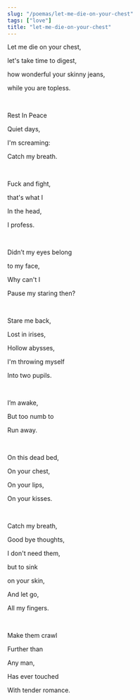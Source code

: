 ```yaml
---
slug: "/poemas/let-me-die-on-your-chest"
tags: ["love"]
title: "let-me-die-on-your-chest"
---
```

Let me die on your chest,

let's take time to digest,

how wonderful your skinny jeans,

while you are topless.

&nbsp;

Rest In Peace

Quiet days,

I'm screaming:

Catch my breath.

&nbsp;

Fuck and fight,

that's what I

In the head,

I profess.

&nbsp;

Didn’t my eyes belong

to my face,

Why can't I

Pause my staring then?

&nbsp;

Stare me back,

Lost in irises,

Hollow abysses,

I'm throwing myself

Into two pupils.

&nbsp;

I’m awake,

But too numb to

Run away.

&nbsp;

On this dead bed,

On your chest,

On your lips,

On your kisses.

&nbsp;

Catch my breath,

Good bye thoughts,

I don't need them,

but to sink

on your skin,

And let go,

All my fingers.

&nbsp;

Make them crawl

Further than

Any man,

Has ever touched

With tender romance.